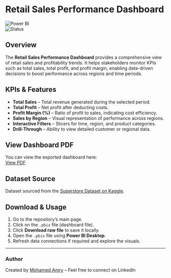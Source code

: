 # Retail Sales Performance Dashboard

![Power BI](https://img.shields.io/badge/Tool-Power%20BI-yellow)  
![Status](https://img.shields.io/badge/Status-Completed-brightgreen)

## Overview
The **Retail Sales Performance Dashboard** provides a comprehensive view of retail sales and profitability trends. It helps stakeholders monitor KPIs such as total sales, total profit, and profit margin, enabling data-driven decisions to boost performance across regions and time periods.

## KPIs & Features
- **Total Sales** – Total revenue generated during the selected period.
- **Total Profit** – Net profit after deducting costs.
- **Profit Margin (%)** – Ratio of profit to sales, indicating cost efficiency.
- **Sales by Region** – Visual representation of performance across regions.
- **Interactive Filters** – Slicers for time, region, and product categories.
- **Drill-Through** – Ability to view detailed customer or regional data.

## View Dashboard PDF

You can view the exported dashboard here:  
[View PDF](https://github.com/amrysiraj/Retail-Sales-Performance-Dashboard/blob/main/Screenshots.pdf)


## Dataset Source
Dataset sourced from the 
[Superstore Dataset on Kaggle](https://www.kaggle.com/datasets/vivek468/superstore-dataset-final/data).


## Download & Usage
1. Go to the repository’s main page.  
2. Click on the `.pbix` file (dashboard file).  
3. Click **Download raw file** to save it locally.  
4. Open the `.pbix` file using **Power BI Desktop**.  
5. Refresh data connections if required and explore the visuals.

---

### Author  
Created by [Mohamed Amry](https://www.linkedin.com/in/mohamed-amry-sirajudeen-1745951b1/) – Feel free to connect on LinkedIn
